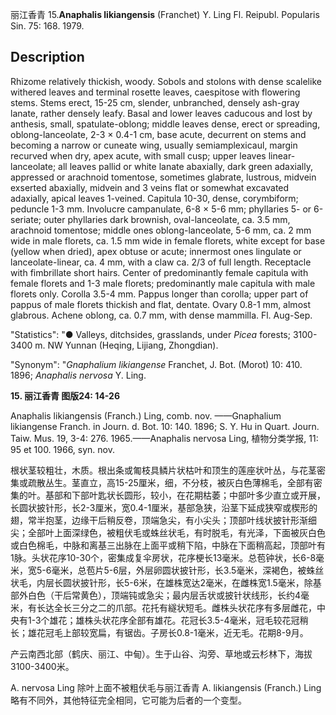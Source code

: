 丽江香青
15.**Anaphalis likiangensis** (Franchet) Y. Ling Fl. Reipubl. Popularis Sin. 75: 168. 1979.

## Description
Rhizome relatively thickish, woody. Sobols and stolons with dense scalelike withered leaves and terminal rosette leaves, caespitose with flowering stems. Stems erect, 15-25 cm, slender, unbranched, densely ash-gray lanate, rather densely leafy. Basal and lower leaves caducous and lost by anthesis, small, spatulate-oblong; middle leaves dense, erect or spreading, oblong-lanceolate, 2-3 × 0.4-1 cm, base acute, decurrent on stems and becoming a narrow or cuneate wing, usually semiamplexicaul, margin recurved when dry, apex acute, with small cusp; upper leaves linear-lanceolate; all leaves pallid or white lanate abaxially, dark green adaxially, appressed or arachnoid tomentose, sometimes glabrate, lustrous, midvein exserted abaxially, midvein and 3 veins flat or somewhat excavated adaxially, apical leaves 1-veined. Capitula 10-30, dense, corymbiform; peduncle 1-3 mm. Involucre campanulate, 6-8 × 5-6 mm; phyllaries 5- or 6-seriate; outer phyllaries dark brownish, oval-lanceolate, ca. 3.5 mm, arachnoid tomentose; middle ones oblong-lanceolate, 5-6 mm, ca. 2 mm wide in male florets, ca. 1.5 mm wide in female florets, white except for base (yellow when dried), apex obtuse or acute; innermost ones lingulate or lanceolate-linear, ca. 4 mm, with a claw ca. 2/3 of full length. Receptacle with fimbrillate short hairs. Center of predominantly female capitula with female florets and 1-3 male florets; predominantly male capitula with male florets only. Corolla 3.5-4 mm. Pappus longer than corolla; upper part of pappus of male florets thickish and flat, dentate. Ovary 0.8-1 mm, almost glabrous. Achene oblong, ca. 0.7 mm, with dense mammilla. Fl. Aug-Sep.

  "Statistics": "● Valleys, ditchsides, grasslands, under *Picea* forests; 3100-3400 m. NW Yunnan (Heqing, Lijiang, Zhongdian).

  "Synonym": "*Gnaphalium likiangense* Franchet, J. Bot. (Morot) 10: 410. 1896; *Anaphalis nervosa* Y. Ling.

**15. 丽江香青 图版24: 14-26**

Anaphalis likiangensis (Franch.) Ling, comb. nov. ——Gnaphalium likiangense Franch. in Journ. d. Bot. 10: 140. 1896; S. Y. Hu in Quart. Journ. Taiw. Mus. 19, 3-4: 276. 1965.——Anaphalis nervosa Ling, 植物分类学报, 11: 95 et 100. 1966, syn. nov.

根状茎较粗壮，木质。根出条或匍枝具鳞片状枯叶和顶生的莲座状叶丛，与花茎密集或疏散丛生。茎直立，高15-25厘米，细，不分枝，被灰白色薄棉毛，全部有密集的叶。基部和下部叶匙状长圆形，较小，在花期枯萎；中部叶多少直立或开展，长圆状披针形，长2-3厘米，宽0.4-1厘米，基部急狭，沿茎下延成狭窄或楔形的翅，常半抱茎，边缘干后稍反卷，顶端急尖，有小尖头；顶部叶线状披针形渐细尖；全部叶上面深绿色，被粗伏毛或蛛丝状毛，有时脱毛，有光泽，下面被灰白色或白色棉毛，中脉和离基三出脉在上面平或稍下陷，中脉在下面稍高起，顶部叶有1脉。头状花序10-30个，密集成复伞房状，花序梗长13毫米。总苞钟状，长6-8毫米，宽5-6毫米，总苞片5-6层，外层卵圆状披针形，长3.5毫米，深褐色，被蛛丝状毛，内层长圆状披针形，长5-6米，在雄株宽达2毫米，在雌株宽1.5毫米，除基部外白色（干后常黄色），顶端钝或急尖；最内层舌状或披针状线形，长约4毫米，有长达全长三分之二的爪部。花托有繸状短毛。雌株头状花序有多层雌花，中央有1-3个雄花；雄株头状花序全部有雄花。花冠长3.5-4毫米，冠毛较花冠稍长；雄花冠毛上部较宽扁，有锯齿。子房长0.8-1毫米，近无毛。花期8-9月。

产云南西北部（鹤庆、丽江、中甸）。生于山谷、沟旁、草地或云杉林下，海拔3100-3400米。

A. nervosa Ling 除叶上面不被粗伏毛与丽江香青 A. likiangensis (Franch.) Ling 略有不同外，其他特征完全相同，它可能为后者的一个变型。
